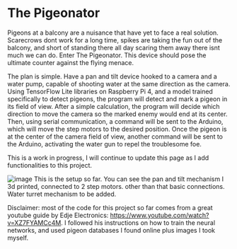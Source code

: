 # The Pigeonator

Pigeons at a balcony are a nuisance that have yet to face a real solution. Scarecrows dont work for a long time, spikes are taking the fun out of the balcony, and short of standing there all day scaring them away there isnt much we can do. Enter The Pigeonator. This device should pose the ultimate counter against the flying menace.

The plan is simple. Have a pan and tilt device hooked to a camera and a water pump, capable of shooting water at the same direction as the camera. Using TensorFlow Lite libraries on Raspberry Pi 4, and a model trained specifically to detect pigeons, the program will detect and mark a pigeon in its field of view. After a simple calculation, the program will decide which direction to move the camera so the marked enemy would end at its center. Then, using serial communication, a command will be sent to the Arduino, which will move the step motors to the desired position. Once the pigeon is at the center of the camera field of view, another command will be sent to the Arduino, activating the water gun to repel the troublesome foe.

This is a work in progress, I will continue to update this page as I add functionalities to this project.

![image](https://github.com/SaarAvr/The-Pigeonator/assets/105448204/7ebafa80-379e-4ac2-ba43-63431b10cbc4)
This is the setup so far. You can see the pan and tilt mechanism I 3d printed, connected to 2 step motors. other than that basic connections. Water turret mechanism to be added.



Disclaimer: most of the code for this project so far comes from a great youtube guide by Edje Electronics: https://www.youtube.com/watch?v=XZ7FYAMCc4M. I followed his instructions on how to train the neural networks, and used pigeon databases I found online plus images I took myself.





